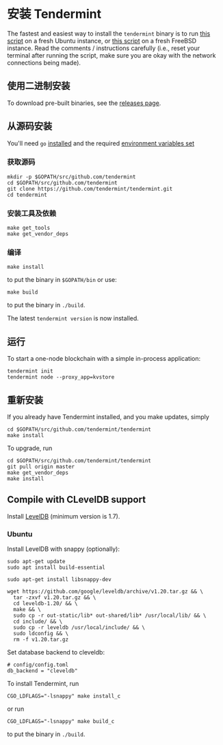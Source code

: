 # 安装 Tendermint

The fastest and easiest way to install the `tendermint` binary
is to run [this script](https://github.com/tendermint/tendermint/blob/develop/scripts/install/install_tendermint_ubuntu.sh) on
a fresh Ubuntu instance,
or [this script](https://github.com/tendermint/tendermint/blob/develop/scripts/install/install_tendermint_bsd.sh)
on a fresh FreeBSD instance. Read the comments / instructions carefully (i.e., reset your terminal after running the script,
make sure you are okay with the network connections being made).

## 使用二进制安装

To download pre-built binaries, see the [releases page](https://github.com/tendermint/tendermint/releases).

## 从源码安装

You'll need `go` [installed](https://golang.org/doc/install) and the required
[environment variables set](https://github.com/tendermint/tendermint/wiki/Setting-GOPATH)

### 获取源码

```
mkdir -p $GOPATH/src/github.com/tendermint
cd $GOPATH/src/github.com/tendermint
git clone https://github.com/tendermint/tendermint.git
cd tendermint
```

### 安装工具及依赖

```
make get_tools
make get_vendor_deps
```

### 编译

```
make install
```

to put the binary in `$GOPATH/bin` or use:

```
make build
```

to put the binary in `./build`.

The latest `tendermint version` is now installed.

## 运行

To start a one-node blockchain with a simple in-process application:

```
tendermint init
tendermint node --proxy_app=kvstore
```

## 重新安装

If you already have Tendermint installed, and you make updates, simply

```
cd $GOPATH/src/github.com/tendermint/tendermint
make install
```

To upgrade, run

```
cd $GOPATH/src/github.com/tendermint/tendermint
git pull origin master
make get_vendor_deps
make install
```

## Compile with CLevelDB support

Install [LevelDB](https://github.com/google/leveldb) (minimum version is 1.7).

### Ubuntu

Install LevelDB with snappy (optionally):

```
sudo apt-get update
sudo apt install build-essential

sudo apt-get install libsnappy-dev

wget https://github.com/google/leveldb/archive/v1.20.tar.gz && \
  tar -zxvf v1.20.tar.gz && \
  cd leveldb-1.20/ && \
  make && \
  sudo cp -r out-static/lib* out-shared/lib* /usr/local/lib/ && \
  cd include/ && \
  sudo cp -r leveldb /usr/local/include/ && \
  sudo ldconfig && \
  rm -f v1.20.tar.gz
```

Set database backend to cleveldb:

```
# config/config.toml
db_backend = "cleveldb"
```

To install Tendermint, run

```
CGO_LDFLAGS="-lsnappy" make install_c
```

or run

```
CGO_LDFLAGS="-lsnappy" make build_c
```

to put the binary in `./build`.

